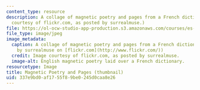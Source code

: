 ```yaml
---
content_type: resource
description: A collage of magnetic poetry and pages from a French dictionary. (Image
  courtesy of flickr.com, as posted by surrealmuse.)
file: https://ol-ocw-studio-app-production.s3.amazonaws.com/courses/es-261-poetry-in-translation-spring-2006/337e9bd0af1755f89be0245d0caa8e26_es-261s06-th.jpg
file_type: image/jpeg
image_metadata:
  caption: A collage of magnetic poetry and pages from a French dictionary. (Image
    by surrealmuse on [flickr.com](http://www.flickr.com/))
  credit: Image courtesy of flickr.com, as posted by surrealmuse.
  image-alt: English magnetic poetry laid over a French dictionary.
resourcetype: Image
title: Magnetic Poetry and Pages (thumbnail)
uid: 337e9bd0-af17-55f8-9be0-245d0caa8e26
---
```

